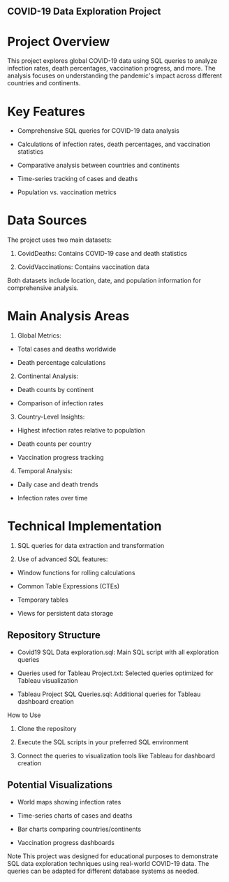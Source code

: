 ## COVID-19 Data Exploration Project
# Project Overview
This project explores global COVID-19 data using SQL queries to analyze infection rates, death percentages, vaccination progress, and more. The analysis focuses on understanding the pandemic's impact across different countries and continents.

# Key Features
* Comprehensive SQL queries for COVID-19 data analysis

* Calculations of infection rates, death percentages, and vaccination statistics

* Comparative analysis between countries and continents

* Time-series tracking of cases and deaths

* Population vs. vaccination metrics

# Data Sources
The project uses two main datasets:

1. CovidDeaths: Contains COVID-19 case and death statistics

2. CovidVaccinations: Contains vaccination data

Both datasets include location, date, and population information for comprehensive analysis.

# Main Analysis Areas
1. Global Metrics:

* Total cases and deaths worldwide

* Death percentage calculations

2. Continental Analysis:

* Death counts by continent

* Comparison of infection rates

3. Country-Level Insights:

* Highest infection rates relative to population

* Death counts per country

* Vaccination progress tracking

4. Temporal Analysis:

* Daily case and death trends

* Infection rates over time

# Technical Implementation
1. SQL queries for data extraction and transformation

2. Use of advanced SQL features:

* Window functions for rolling calculations

* Common Table Expressions (CTEs)

* Temporary tables

* Views for persistent data storage

## Repository Structure
* Covid19 SQL Data exploration.sql: Main SQL script with all exploration queries

* Queries used for Tableau Project.txt: Selected queries optimized for Tableau visualization

* Tableau Project SQL Queries.sql: Additional queries for Tableau dashboard creation

How to Use
1. Clone the repository

2. Execute the SQL scripts in your preferred SQL environment

3. Connect the queries to visualization tools like Tableau for dashboard creation

## Potential Visualizations
* World maps showing infection rates

* Time-series charts of cases and deaths

* Bar charts comparing countries/continents

* Vaccination progress dashboards

Note
This project was designed for educational purposes to demonstrate SQL data exploration techniques using real-world COVID-19 data. The queries can be adapted for different database systems as needed.

